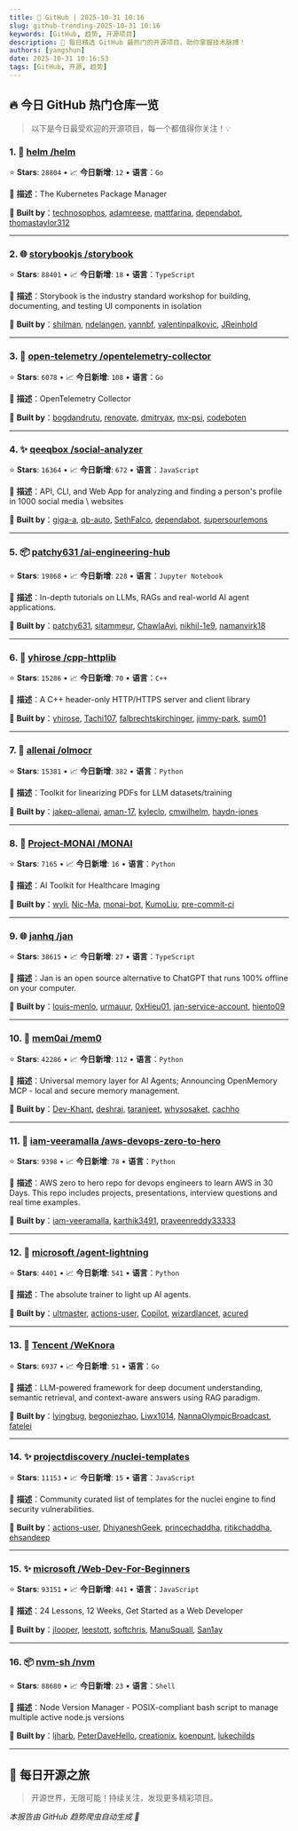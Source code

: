 ```yaml
---
title: 🚀 GitHub | 2025-10-31 10:16
slug: github-trending-2025-10-31 10:16
keywords: [GitHub, 趋势, 开源项目]
description: 🌟 每日精选 GitHub 最热门的开源项目，助你掌握技术脉搏！
authors: [yangshun]
date: 2025-10-31 10:16:53
tags: [GitHub, 开源, 趋势]
---
```


## 🔥 今日 GitHub 热门仓库一览

> 以下是今日最受欢迎的开源项目，每一个都值得你关注！💡

### 1. 🚦 [helm /helm](https://github.com/helm/helm)

⭐ **Stars**: `28804`   •   📈 **今日新增**: `12`   •   **语言**：`Go`

📝 **描述**：The Kubernetes Package Manager

🤝 **Built by**：[technosophos](https://github.com/technosophos), [adamreese](https://github.com/adamreese), [mattfarina](https://github.com/mattfarina), [dependabot](https://github.com/dependabot), [thomastaylor312](https://github.com/thomastaylor312)

---

### 2. 🌐 [storybookjs /storybook](https://github.com/storybookjs/storybook)

⭐ **Stars**: `88401`   •   📈 **今日新增**: `18`   •   **语言**：`TypeScript`

📝 **描述**：Storybook is the industry standard workshop for building, documenting, and testing UI components in isolation

🤝 **Built by**：[shilman](https://github.com/shilman), [ndelangen](https://github.com/ndelangen), [yannbf](https://github.com/yannbf), [valentinpalkovic](https://github.com/valentinpalkovic), [JReinhold](https://github.com/JReinhold)

---

### 3. 🚦 [open-telemetry /opentelemetry-collector](https://github.com/open-telemetry/opentelemetry-collector)

⭐ **Stars**: `6078`   •   📈 **今日新增**: `108`   •   **语言**：`Go`

📝 **描述**：OpenTelemetry Collector

🤝 **Built by**：[bogdandrutu](https://github.com/bogdandrutu), [renovate](https://github.com/renovate), [dmitryax](https://github.com/dmitryax), [mx-psi](https://github.com/mx-psi), [codeboten](https://github.com/codeboten)

---

### 4. ✨ [qeeqbox /social-analyzer](https://github.com/qeeqbox/social-analyzer)

⭐ **Stars**: `16364`   •   📈 **今日新增**: `672`   •   **语言**：`JavaScript`

📝 **描述**：API, CLI, and Web App for analyzing and finding a person's profile in 1000 social media \ websites

🤝 **Built by**：[giga-a](https://github.com/giga-a), [qb-auto](https://github.com/qb-auto), [SethFalco](https://github.com/SethFalco), [dependabot](https://github.com/dependabot), [supersourlemons](https://github.com/supersourlemons)

---

### 5. 📦 [patchy631 /ai-engineering-hub](https://github.com/patchy631/ai-engineering-hub)

⭐ **Stars**: `19868`   •   📈 **今日新增**: `228`   •   **语言**：`Jupyter Notebook`

📝 **描述**：In-depth tutorials on LLMs, RAGs and real-world AI agent applications.

🤝 **Built by**：[patchy631](https://github.com/patchy631), [sitammeur](https://github.com/sitammeur), [ChawlaAvi](https://github.com/ChawlaAvi), [nikhil-1e9](https://github.com/nikhil-1e9), [namanvirk18](https://github.com/namanvirk18)

---

### 6. 🔧 [yhirose /cpp-httplib](https://github.com/yhirose/cpp-httplib)

⭐ **Stars**: `15286`   •   📈 **今日新增**: `70`   •   **语言**：`C++`

📝 **描述**：A C++ header-only HTTP/HTTPS server and client library

🤝 **Built by**：[yhirose](https://github.com/yhirose), [Tachi107](https://github.com/Tachi107), [falbrechtskirchinger](https://github.com/falbrechtskirchinger), [jimmy-park](https://github.com/jimmy-park), [sum01](https://github.com/sum01)

---

### 7. 🐍 [allenai /olmocr](https://github.com/allenai/olmocr)

⭐ **Stars**: `15381`   •   📈 **今日新增**: `382`   •   **语言**：`Python`

📝 **描述**：Toolkit for linearizing PDFs for LLM datasets/training

🤝 **Built by**：[jakep-allenai](https://github.com/jakep-allenai), [aman-17](https://github.com/aman-17), [kyleclo](https://github.com/kyleclo), [cmwilhelm](https://github.com/cmwilhelm), [haydn-jones](https://github.com/haydn-jones)

---

### 8. 🐍 [Project-MONAI /MONAI](https://github.com/Project-MONAI/MONAI)

⭐ **Stars**: `7165`   •   📈 **今日新增**: `16`   •   **语言**：`Python`

📝 **描述**：AI Toolkit for Healthcare Imaging

🤝 **Built by**：[wyli](https://github.com/wyli), [Nic-Ma](https://github.com/Nic-Ma), [monai-bot](https://github.com/monai-bot), [KumoLiu](https://github.com/KumoLiu), [pre-commit-ci](https://github.com/pre-commit-ci)

---

### 9. 🌐 [janhq /jan](https://github.com/janhq/jan)

⭐ **Stars**: `38615`   •   📈 **今日新增**: `27`   •   **语言**：`TypeScript`

📝 **描述**：Jan is an open source alternative to ChatGPT that runs 100% offline on your computer.

🤝 **Built by**：[louis-menlo](https://github.com/louis-menlo), [urmauur](https://github.com/urmauur), [0xHieu01](https://github.com/0xHieu01), [jan-service-account](https://github.com/jan-service-account), [hiento09](https://github.com/hiento09)

---

### 10. 🐍 [mem0ai /mem0](https://github.com/mem0ai/mem0)

⭐ **Stars**: `42286`   •   📈 **今日新增**: `112`   •   **语言**：`Python`

📝 **描述**：Universal memory layer for AI Agents; Announcing OpenMemory MCP - local and secure memory management.

🤝 **Built by**：[Dev-Khant](https://github.com/Dev-Khant), [deshraj](https://github.com/deshraj), [taranjeet](https://github.com/taranjeet), [whysosaket](https://github.com/whysosaket), [cachho](https://github.com/cachho)

---

### 11. 🐍 [iam-veeramalla /aws-devops-zero-to-hero](https://github.com/iam-veeramalla/aws-devops-zero-to-hero)

⭐ **Stars**: `9398`   •   📈 **今日新增**: `78`   •   **语言**：`Python`

📝 **描述**：AWS zero to hero repo for devops engineers to learn AWS in 30 Days. This repo includes projects, presentations, interview questions and real time examples.

🤝 **Built by**：[iam-veeramalla](https://github.com/iam-veeramalla), [karthik3491](https://github.com/karthik3491), [praveenreddy33333](https://github.com/praveenreddy33333)

---

### 12. 🐍 [microsoft /agent-lightning](https://github.com/microsoft/agent-lightning)

⭐ **Stars**: `4401`   •   📈 **今日新增**: `541`   •   **语言**：`Python`

📝 **描述**：The absolute trainer to light up AI agents.

🤝 **Built by**：[ultmaster](https://github.com/ultmaster), [actions-user](https://github.com/actions-user), [Copilot](https://github.com/Copilot), [wizardlancet](https://github.com/wizardlancet), [acured](https://github.com/acured)

---

### 13. 🚦 [Tencent /WeKnora](https://github.com/Tencent/WeKnora)

⭐ **Stars**: `6937`   •   📈 **今日新增**: `51`   •   **语言**：`Go`

📝 **描述**：LLM-powered framework for deep document understanding, semantic retrieval, and context-aware answers using RAG paradigm.

🤝 **Built by**：[lyingbug](https://github.com/lyingbug), [begoniezhao](https://github.com/begoniezhao), [Liwx1014](https://github.com/Liwx1014), [NannaOlympicBroadcast](https://github.com/NannaOlympicBroadcast), [fatelei](https://github.com/fatelei)

---

### 14. ✨ [projectdiscovery /nuclei-templates](https://github.com/projectdiscovery/nuclei-templates)

⭐ **Stars**: `11153`   •   📈 **今日新增**: `15`   •   **语言**：`JavaScript`

📝 **描述**：Community curated list of templates for the nuclei engine to find security vulnerabilities.

🤝 **Built by**：[actions-user](https://github.com/actions-user), [DhiyaneshGeek](https://github.com/DhiyaneshGeek), [princechaddha](https://github.com/princechaddha), [ritikchaddha](https://github.com/ritikchaddha), [ehsandeep](https://github.com/ehsandeep)

---

### 15. ✨ [microsoft /Web-Dev-For-Beginners](https://github.com/microsoft/Web-Dev-For-Beginners)

⭐ **Stars**: `93151`   •   📈 **今日新增**: `441`   •   **语言**：`JavaScript`

📝 **描述**：24 Lessons, 12 Weeks, Get Started as a Web Developer

🤝 **Built by**：[jlooper](https://github.com/jlooper), [leestott](https://github.com/leestott), [softchris](https://github.com/softchris), [ManuSquall](https://github.com/ManuSquall), [San1ay](https://github.com/San1ay)

---

### 16. 📦 [nvm-sh /nvm](https://github.com/nvm-sh/nvm)

⭐ **Stars**: `88680`   •   📈 **今日新增**: `23`   •   **语言**：`Shell`

📝 **描述**：Node Version Manager - POSIX-compliant bash script to manage multiple active node.js versions

🤝 **Built by**：[ljharb](https://github.com/ljharb), [PeterDaveHello](https://github.com/PeterDaveHello), [creationix](https://github.com/creationix), [koenpunt](https://github.com/koenpunt), [lukechilds](https://github.com/lukechilds)

---

## 🌈 每日开源之旅

> 开源世界，无限可能！持续关注，发现更多精彩项目。

*本报告由 GitHub 趋势爬虫自动生成 🤖*

